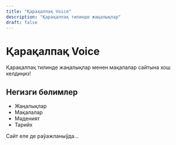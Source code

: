 ```yaml
---
title: "Қарақалпақ Voice"
description: "Қарақалпақ тилинде жаңалықлар"
draft: false
---
```


# Қарақалпақ Voice

Қарақалпақ тилинде жаңалықлар менен мақалалар сайтына хош келдиңиз!

## Негизги бөлимлер

- Жаңалықлар
- Мақалалар  
- Мәденият
- Тарийх

Сайт еле де раўажланыўда...
